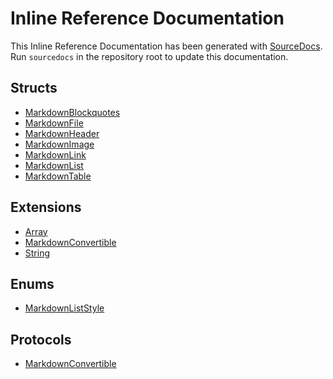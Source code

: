 # Inline Reference Documentation
This Inline Reference Documentation has been generated with [SourceDocs](https://github.com/eneko/SourceDocs).
Run `sourcedocs` in the repository root to update this documentation.

## Structs

- [MarkdownBlockquotes](/Docs/Reference/MarkdownGenerator/structs/MarkdownBlockquotes.md)
- [MarkdownFile](/Docs/Reference/MarkdownGenerator/structs/MarkdownFile.md)
- [MarkdownHeader](/Docs/Reference/MarkdownGenerator/structs/MarkdownHeader.md)
- [MarkdownImage](/Docs/Reference/MarkdownGenerator/structs/MarkdownImage.md)
- [MarkdownLink](/Docs/Reference/MarkdownGenerator/structs/MarkdownLink.md)
- [MarkdownList](/Docs/Reference/MarkdownGenerator/structs/MarkdownList.md)
- [MarkdownTable](/Docs/Reference/MarkdownGenerator/structs/MarkdownTable.md)



## Extensions

- [Array](/Docs/Reference/MarkdownGenerator/extensions/Array.md)
- [MarkdownConvertible](/Docs/Reference/MarkdownGenerator/extensions/MarkdownConvertible.md)
- [String](/Docs/Reference/MarkdownGenerator/extensions/String.md)

## Enums

- [MarkdownListStyle](/Docs/Reference/MarkdownGenerator/enums/MarkdownListStyle.md)

## Protocols

- [MarkdownConvertible](/Docs/Reference/MarkdownGenerator/protocols/MarkdownConvertible.md)

